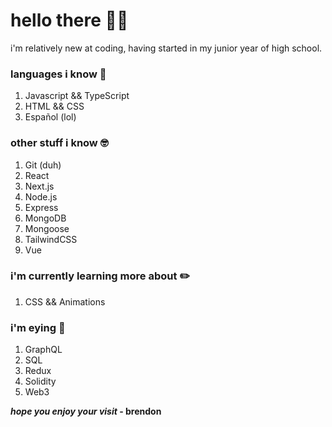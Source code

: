 # hello there 👋🏼

i'm relatively new at coding, having started in my junior year of high school.

### languages i know 🧠

1. Javascript && TypeScript
1. HTML && CSS
1. Español (lol)

### other stuff i know 🤓

1. Git (duh)
1. React
1. Next.js
1. Node.js
1. Express
1. MongoDB
1. Mongoose
1. TailwindCSS
1. Vue

### i'm currently learning more about ✏️

1. CSS && Animations

### i'm eying 👀

1. GraphQL
1. SQL
1. Redux
1. Solidity
1. Web3

**_hope you enjoy your visit_ - brendon**
